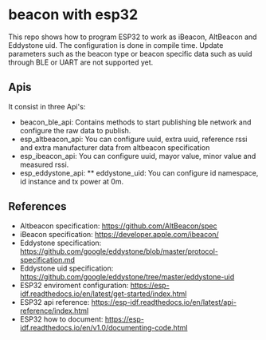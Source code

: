 # beacon with esp32
This repo shows how to program ESP32 to work as iBeacon, AltBeacon and Eddystone uid.
The configuration is done in compile time. Update parameters such as the beacon type or beacon specific data such as uuid through
BLE or UART are not supported yet.

## Apis
It consist in three Api's:
* beacon_ble_api:
Contains methods to start publishing ble network and configure the raw data to publish.
* esp_altbeacon_api:
You can configure uuid, extra uuid, reference rssi and extra manufacturer data from altbeacon specification 
*  esp_ibeacon_api:
You can configure uuid, mayor value, minor value and measured rssi.
*  esp_eddystone_api:
  ** eddystone_uid: You can configure id namespace, id instance and tx power at 0m.

## References
* Altbeacon specification: https://github.com/AltBeacon/spec
* iBeacon specification: https://developer.apple.com/ibeacon/
* Eddystone specification: https://github.com/google/eddystone/blob/master/protocol-specification.md
* Eddystone uid specification: https://github.com/google/eddystone/tree/master/eddystone-uid
* ESP32 enviroment configuration: https://esp-idf.readthedocs.io/en/latest/get-started/index.html
* ESP32 api reference: https://esp-idf.readthedocs.io/en/latest/api-reference/index.html
* ESP32 how to document: https://esp-idf.readthedocs.io/en/v1.0/documenting-code.html
